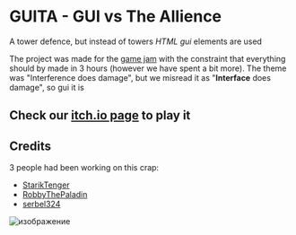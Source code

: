 # GUITA - GUI vs The Allience

A tower defence, but instead of towers *HTML gui* elements are used

The project was made for the [game jam](https://itch.io/jam/trijam-196) with the constraint that everything should by made in 3 hours (however we have spent a bit more). The theme was "Interference does damage", but we misread it as "**Interface** does damage", so gui it is

## Check our [itch.io page](https://stariktenger.itch.io/guita) to play it

## Credits
3 people had been working on this crap:
* [StarikTenger](https://github.com/StarikTenger/)
* [RobbyThePaladin](https://github.com/Robby-the-paladin)
* [serbel324](https://github.com/serbel324)

![изображение](https://user-images.githubusercontent.com/48261272/204769668-e4cd4b9b-99ab-4436-9848-b62f52d241e7.png)
